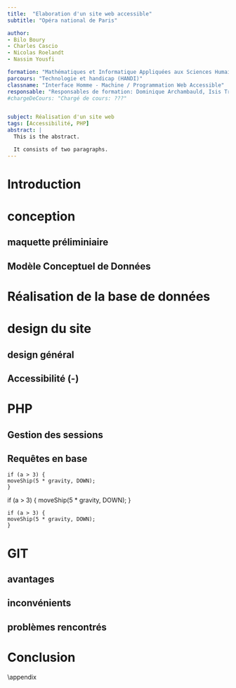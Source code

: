 ```yaml
---
title:  "Elaboration d'un site web accessible"
subtitle: "Opéra national de Paris"

author:
- Bilo Boury
- Charles Cascio
- Nicolas Roelandt
- Nassim Yousfi

formation: "Mathématiques et Informatique Appliquées aux Sciences Humaines et Sociales (MIASHS)"
parcours: "Technologie et handicap (HANDI)"
classname: "Interface Homme - Machine / Programmation Web Accessible"
responsable: "Responsables de formation: Dominique Archambauld, Isis Truck (Université Paris 8)"
#chargeDeCours: "Chargé de cours: ???"


subject: Réalisation d'un site web
tags: [Accessibilité, PHP]
abstract: |
  This is the abstract.

  It consists of two paragraphs.
---
```








[//]: # (This may be the most platform independent comment)


# Introduction

# conception

## maquette préliminiaire

## Modèle Conceptuel de Données

# Réalisation de la base de données

# design du site

## design général

##  Accessibilité (-)

# PHP

## Gestion des sessions

## Requêtes en base

~~~~~~~
if (a > 3) {
moveShip(5 * gravity, DOWN);
}
~~~~~~~

if (a > 3) {
moveShip(5 * gravity, DOWN);
}

    if (a > 3) {
    moveShip(5 * gravity, DOWN);
    }

# GIT
## avantages
## inconvénients
## problèmes rencontrés


# Conclusion

\appendix
